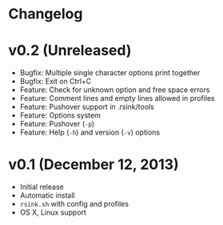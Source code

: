 # Changelog

# v0.2 (Unreleased)
* Bugfix: Multiple single character options print together
* Bugfix: Exit on Ctrl+C
* Feature: Check for unknown option and free space errors
* Feature: Comment lines and empty lines allowed in profiles
* Feature: Pushover support in .rsink/tools
* Feature: Options system
* Feature: Pushover (`-p`)
* Feature: Help (`-h`) and version (`-v`) options

# v0.1 (December 12, 2013)
* Initial release
* Automatic install
* `rsink.sh` with config and profiles
* OS X, Linux support